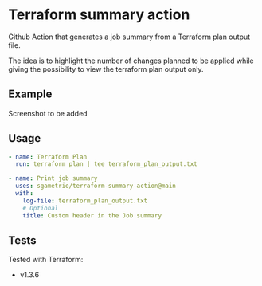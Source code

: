 # Terraform summary action

Github Action that generates a job summary from a Terraform plan output file.

The idea is to highlight the number of changes planned to be applied while giving the possibility to view the terraform plan output only.

## Example

Screenshot to be added

## Usage

```yml
- name: Terraform Plan
  run: terraform plan | tee terraform_plan_output.txt

- name: Print job summary
  uses: sgametrio/terraform-summary-action@main
  with:
    log-file: terraform_plan_output.txt
    # Optional
    title: Custom header in the Job summary
```

## Tests

Tested with Terraform:

- v1.3.6
